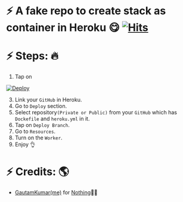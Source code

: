 # ⚡ A fake repo to create stack as container in Heroku 😋 [![Hits](https://hits.seeyoufarm.com/api/count/incr/badge.svg?url=https%3A%2F%2Fgithub.com%2Fgautamajay52%2FHeroku-fake-repo&count_bg=%2379C83D&title_bg=%23555555&icon=&icon_color=%23E7E7E7&title=hits&edge_flat=false)](https://github.com/gautamajay52/Heroku-Stack-as-Container-Repo)

# ⚡ Steps: 🔥
1) Tap on
<a href="https://heroku.com/deploy?template=https://github.com/GdriveCMT/Her0kuu_ucotaier">
  <img src="https://www.herokucdn.com/deploy/button.svg" alt="Deploy">
</a>
</p>
</details>

3) Link your `GitHub` in Heroku.
4) Go to `Deploy` section.
5) Select repository`(Private or Public)` from your `GitHub` which has `Dockefile` and `heroku.yml` in it.
6) Tap on `Deploy Branch`.
7) Go to `Resources`.
8) Turn on the `Worker`.
9) Enjoy 👌

# ⚡ Credits: 🌎
* [GautamKumar(me)](https://github.com/gautamajay52) for [Nothing](https://github.com/gautamajay52/Heroku-Stack-as-Container-Repo)😬😁
